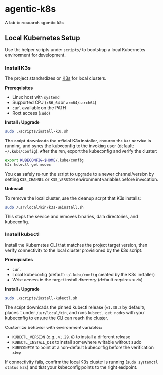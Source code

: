 # agentic-k8s

A lab to research agentic k8s

## Local Kubernetes Setup

Use the helper scripts under `scripts/` to bootstrap a local Kubernetes environment for development.

### Install K3s

The project standardizes on [K3s](https://k3s.io/) for local clusters.

**Prerequisites**
- Linux host with `systemd`
- Supported CPU (`x86_64` or `arm64/aarch64`)
- `curl` available on the PATH
- Root access (`sudo`)

**Install / Upgrade**

```bash
sudo ./scripts/install-k3s.sh
```

The script downloads the official K3s installer, ensures the `k3s` service is running, and syncs the kubeconfig to the invoking user (default: `~/.kube/config`). After the run, export the kubeconfig and verify the cluster:

```bash
export KUBECONFIG=$HOME/.kube/config
k3s kubectl get nodes
```

You can safely re-run the script to upgrade to a newer channel/version by setting `K3S_CHANNEL` or `K3S_VERSION` environment variables before invocation.

**Uninstall**

To remove the local cluster, use the cleanup script that K3s installs:

```bash
sudo /usr/local/bin/k3s-uninstall.sh
```

This stops the service and removes binaries, data directories, and kubeconfig.

### Install kubectl

Install the Kubernetes CLI that matches the project target version, then verify connectivity to the local cluster provisioned by the K3s script.

**Prerequisites**
- `curl`
- Local kubeconfig (default: `~/.kube/config` created by the K3s installer)
- Write access to the target install directory (default requires `sudo`)

**Install / Upgrade**

```bash
sudo ./scripts/install-kubectl.sh
```

The script downloads the pinned kubectl release (`v1.30.3` by default), places it under `/usr/local/bin`, and runs `kubectl get nodes` with your kubeconfig to ensure the CLI can reach the cluster.

Customize behavior with environment variables:

- `KUBECTL_VERSION` (e.g., `v1.29.6`) to install a different release
- `KUBECTL_INSTALL_DIR` to install somewhere writable without sudo
- `KUBECONFIG` to point at a non-default kubeconfig before the verification step

If connectivity fails, confirm the local K3s cluster is running (`sudo systemctl status k3s`) and that your kubeconfig points to the right endpoint.
